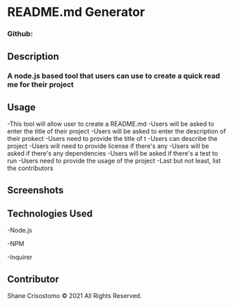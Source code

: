 
  # README.md Generator
  
  ### Github:

  ## Description
  ### A node.js based tool that users can use to create a quick read me for their project

 
  ## Usage
-This tool will allow user to create a README.md
-Users will be asked to enter the title of their project
-Users will be asked to enter the description of their prokect
-Users need to provide the title of t
-Users can describe the project
-Users will need to provide license if there's any
-Users will be asked if there's any dependencies
-Users will be asked if there's a test to run
-Users need to provide the usage of the project
-Last but not least, list the contributors



  ## Screenshots
  

  ## Technologies Used
  -Node.js
  
  -NPM
  
  -Inquirer


  ## Contributor
  Shane Crisostomo &copy; 2021 All Rights Reserved.

  
